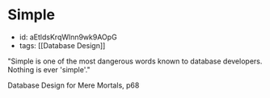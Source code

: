 # Simple
* id: aEtldsKrqWlnn9wk9AOpG
* tags: [[Database Design]]

"Simple is one of the most dangerous words known to database developers. Nothing is ever 'simple'."

Database Design for Mere Mortals, p68
